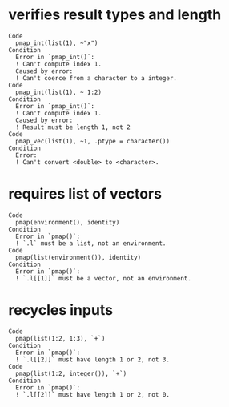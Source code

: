# verifies result types and length

    Code
      pmap_int(list(1), ~"x")
    Condition
      Error in `pmap_int()`:
      ! Can't compute index 1.
      Caused by error:
      ! Can't coerce from a character to a integer.
    Code
      pmap_int(list(1), ~ 1:2)
    Condition
      Error in `pmap_int()`:
      ! Can't compute index 1.
      Caused by error:
      ! Result must be length 1, not 2
    Code
      pmap_vec(list(1), ~1, .ptype = character())
    Condition
      Error:
      ! Can't convert <double> to <character>.

# requires list of vectors

    Code
      pmap(environment(), identity)
    Condition
      Error in `pmap()`:
      ! `.l` must be a list, not an environment.
    Code
      pmap(list(environment()), identity)
    Condition
      Error in `pmap()`:
      ! `.l[[1]]` must be a vector, not an environment.

# recycles inputs

    Code
      pmap(list(1:2, 1:3), `+`)
    Condition
      Error in `pmap()`:
      ! `.l[[2]]` must have length 1 or 2, not 3.
    Code
      pmap(list(1:2, integer()), `+`)
    Condition
      Error in `pmap()`:
      ! `.l[[2]]` must have length 1 or 2, not 0.

